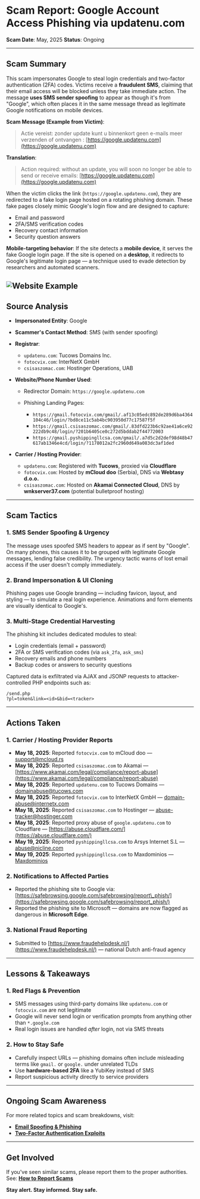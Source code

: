 # Scam Report: Google Account Access Phishing via updatenu.com

**Scam Date**: May, 2025
**Status**: Ongoing

---

## Scam Summary

This scam impersonates Google to steal login credentials and two-factor authentication (2FA) codes. Victims receive a **fraudulent SMS**, claiming that their email access will be blocked unless they take immediate action. The message **uses SMS sender spoofing** to appear as though it's from "Google", which often places it in the same message thread as legitimate Google notifications on mobile devices.

**Scam Message (Example from Victim)**:

> Actie vereist: zonder update kunt u binnenkort geen e-mails meer verzenden of ontvangen : [https://google.updatenu.com](https://google.updatenu.com)

**Translation**:

> Action required: without an update, you will soon no longer be able to send or receive emails: [https://google.updatenu.com](https://google.updatenu.com)

When the victim clicks the link (`https://google.updatenu.com`), they are redirected to a fake login page hosted on a rotating phishing domain. These fake pages closely mimic Google's login flow and are designed to capture:

* Email and password
* 2FA/SMS verification codes
* Recovery contact information
* Security question answers

**Mobile-targeting behavior**:
If the site detects a **mobile device**, it serves the fake Google login page. If the site is opened on a **desktop**, it redirects to Google's legitimate login page — a technique used to evade detection by researchers and automated scanners.

![Website Example](https://github.com/ScamSleuth/ScamSleuth-Resource-Center/blob/main/google.updatenu.com/website/iPhone_website.png)
---

## Source Analysis

* **Impersonated Entity**: Google
* **Scammer's Contact Method**: SMS (with sender spoofing)
* **Registrar**:

  * `updatenu.com`: Tucows Domains Inc.
  * `fotocvix.com`: InterNetX GmbH
  * `csisaszomac.com`: Hostinger Operations, UAB
* **Website/Phone Number Used**:

  * Redirector Domain: `https://google.updatenu.com`
  * Phishing Landing Pages:

    * `https://gmail.fotocvix.com/gmail/.af13c05edc892de289d6ba4364104c46/login/?bd8ce11c5ab4bc903950d77c17587f5f`
    * `https://gmail.csisaszomac.com/gmail/.83dfd223b6c92ae41a6ce92222db9c48/login/?201b6405ce0c272d5bddab2f44772003`
    * `https://gmail.pyshippingllcsa.com/gmail/.a7d5c2d2def98d48b47617ab1346e4cd/login/?1178012a2fc2960d649a083dc3af1ded`
* **Carrier / Hosting Provider**:

  * `updatenu.com`: Registered with **Tucows**, proxied via **Cloudflare**
  * `fotocvix.com`: Hosted by **mCloud doo** (Serbia), DNS via **Webtasy d.o.o.**
  * `csisaszomac.com`: Hosted on **Akamai Connected Cloud**, DNS by **wnkserver37.com** (potential bulletproof hosting)

---

## Scam Tactics

### 1. SMS Sender Spoofing & Urgency

The message uses spoofed SMS headers to appear as if sent by "Google". On many phones, this causes it to be grouped with legitimate Google messages, lending false credibility. The urgency tactic warns of lost email access if the user doesn't comply immediately.

### 2. Brand Impersonation & UI Cloning

Phishing pages use Google branding — including favicon, layout, and styling — to simulate a real login experience. Animations and form elements are visually identical to Google's.

### 3. Multi-Stage Credential Harvesting

The phishing kit includes dedicated modules to steal:

* Login credentials (email + password)
* 2FA or SMS verification codes (via `ask_2fa`, `ask_sms`)
* Recovery emails and phone numbers
* Backup codes or answers to security questions

Captured data is exfiltrated via AJAX and JSONP requests to attacker-controlled PHP endpoints such as:

```
/send.php
?pl=token&link=<id>&bid=<tracker>
```

---

## Actions Taken

### 1. Carrier / Hosting Provider Reports

* **May 18, 2025**: Reported `fotocvix.com` to mCloud doo — [support@mcloud.rs](mailto:support@mcloud.rs)
* **May 18, 2025**: Reported `csisaszomac.com` to Akamai — [https://www.akamai.com/legal/compliance/report-abuse](https://www.akamai.com/legal/compliance/report-abuse)
* **May 18, 2025**: Reported `updatenu.com` to Tucows Domains — [domainabuse@tucows.com](mailto:domainabuse@tucows.com)
* **May 18, 2025**: Reported `fotocvix.com` to InterNetX GmbH — [domain-abuse@internetx.com](mailto:domain-abuse@internetx.com)
* **May 18, 2025**: Reported `csisaszomac.com` to Hostinger — [abuse-tracker@hostinger.com](mailto:abuse-tracker@hostinger.com)
* **May 18, 2025**: Reported proxy abuse of `google.updatenu.com` to Cloudflare — [https://abuse.cloudflare.com/](https://abuse.cloudflare.com/)
* **May 19, 2025**: Reported `pyshippingllcsa.com` to Arsys Internet S.L — [abuse@nicline.com](mailto:abuse@nicline.com)
* **May 19, 2025**: Reported `pyshippingllcsa.com` to Maxdominios — [Maxdominios](https://www.maxdominios.com/contactenos)

### 2. Notifications to Affected Parties

* Reported the phishing site to Google via: [https://safebrowsing.google.com/safebrowsing/report\_phish/](https://safebrowsing.google.com/safebrowsing/report_phish/)
* Reported the phishing site to Microsoft — domains are now flagged as dangerous in **Microsoft Edge**.

### 3. National Fraud Reporting

* Submitted to [https://www.fraudehelpdesk.nl/](https://www.fraudehelpdesk.nl/) — national Dutch anti-fraud agency

---

## Lessons & Takeaways

### 1. Red Flags & Prevention

* SMS messages using third-party domains like `updatenu.com` or `fotocvix.com` are not legitimate
* Google will never send login or verification prompts from anything other than `*.google.com`
* Real login issues are handled *after* login, not via SMS threats

### 2. How to Stay Safe

* Carefully inspect URLs — phishing domains often include misleading terms like `gmail.` or `google.` under unrelated TLDs
* Use **hardware-based 2FA** like a YubiKey instead of SMS
* Report suspicious activity directly to service providers

---

## Ongoing Scam Awareness

For more related topics and scam breakdowns, visit:

* [**Email Spoofing & Phishing**](../General/EmailSpoofing.md)
* [**Two-Factor Authentication Exploits**](../General/2FAFraud.md)

---

## Get Involved

If you've seen similar scams, please report them to the proper authorities.
See: [**How to Report Scams**](../General/GetInvolved.md)

**Stay alert. Stay informed. Stay safe.**
